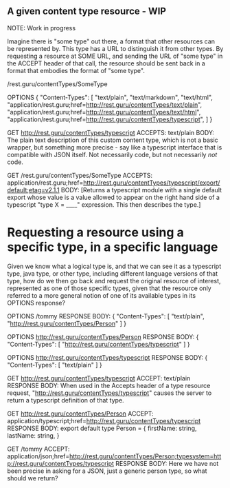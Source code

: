 A given content type resource - WIP
-----------------------------------

NOTE: Work in progress

Imagine there is "some type" out there, a format that other resources can be represented by. This type has a URL to
distinguish it from other types. By requesting a resource at SOME URL, and sending the URL of "some type" in the
ACCEPT header of that call, the resource should be sent back in a format that embodies the format of "some type".

/rest.guru/contentTypes/SomeType

OPTIONS
{
    "Content-Types": [
        "text/plain",
        "text/markdown",
        "text/html",
        "application/rest.guru;href=http://rest.guru/contentTypes/text/plain",
        "application/rest.guru;href=http://rest.guru/contentTypes/text/html",
        "application/rest.guru;href=http://rest.guru/contentTypes/typescript",
    ]
}

GET http://rest.guru/contentTypes/typescript
ACCEPTS: text/plain
BODY: The plain text description of this custom content type, which is not a basic wrapper, but something more
    precise - say like a typescript interface that is compatible with JSON itself. Not necessarily code, but not
    necessarily *not* code.

GET /rest.guru/contentTypes/SomeType
ACCEPTS: application/rest.guru;href=http://rest.guru/contentTypes/typescript/export/default;etag=v2.1.1
BODY: [Returns a typescript module with a single default export whose value is a value allowed to appear on the
      right hand side of a typescript "type X = ____" expression. This then describes the type.]


# Requesting a resource using a specific type, in a specific language

Given we know what a logical type is, and that we can see it as a typescript type, java type, or other type, including
different language versions of that type, how do we then go back and request the original resource of interest,
represented as one of those specific types, given that the resource only referred to a more general notion of one of 
its available types in its OPTIONS response?

OPTIONS /tommy
RESPONSE BODY: {
    "Content-Types": [
        "text/plain",
        "http://rest.guru/contentTypes/Person"
    ]
}

OPTIONS http://rest.guru/contentTypes/Person
RESPONSE BODY: {
    "Content-Types": [
        "http://rest.guru/contentTypes/typescript"
    ]
}

OPTIONS http://rest.guru/contentTypes/typescript
RESPONSE BODY: {
    "Content-Types": [
        "text/plain"
    ]
}

GET http://rest.guru/contentTypes/typescript
ACCEPT: text/plain
RESPONSE BODY:
    When used in the Accepts header of a type resource request, "http://rest.guru/contentTypes/typescript" causes the
    server to return a typescript definition of that type.

GET http://rest.guru/contentTypes/Person
ACCEPT: application/typescript;href=http://rest.guru/contentTypes/typescript
RESPONSE BODY:
    export default type Person = {
        firstName: string,
        lastName: string,
    }

GET /tommy
ACCEPT: application/json;href=http://rest.guru/contentTypes/Person;typesystem=http://rest.guru/contentTypes/typescript
RESPONSE BODY: 
    Here we have not been precise in asking for a JSON, just a generic person type, so what should we return?
